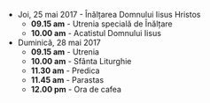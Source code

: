 * <label>Joi, 25 mai 2017</label> - Înălțarea Domnului Iisus Hristos
  * **09.15 am** - Utrenia specială de Înălțare 
  * **10.00 am** - Acatistul Domnului Iisus
* <label>Duminică, 28 mai 2017</label>
  * **09.15 am** - Utrenia
  * **10.00 am** - Sfânta Liturghie
  * **11.30 am** - Predica
  * **11.45 am** - Parastas  
  * **12.00 pm** - Ora de cafea
